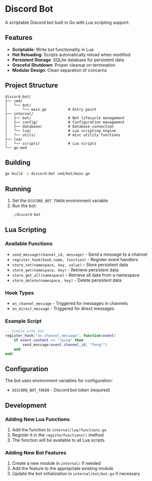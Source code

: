 # Discord Bot

A scriptable Discord bot built in Go with Lua scripting support.

## Features

- **Scriptable**: Write bot functionality in Lua
- **Hot Reloading**: Scripts automatically reload when modified
- **Persistent Storage**: SQLite database for persistent data
- **Graceful Shutdown**: Proper cleanup on termination
- **Modular Design**: Clean separation of concerns

## Project Structure

```
discord-bot/
├── cmd/
│   └── bot/
│       └── main.go          # Entry point
├── internal/
│   ├── bot/                 # Bot lifecycle management
│   ├── config/              # Configuration management
│   ├── database/            # Database connection
│   └── lua/                 # Lua scripting engine
│   └── utils/               # misc utility functions
├── lua/
│   └── scripts/             # Lua scripts
└── go.mod
```

## Building

```bash
go build -o discord-bot cmd/bot/main.go
```

## Running

1. Set the `DISCORD_BOT_TOKEN` environment variable
2. Run the bot:
   ```bash
   ./discord-bot
   ```

## Lua Scripting

### Available Functions

- `send_message(channel_id, message)` - Send a message to a channel
- `register_hook(hook_name, function)` - Register event handlers
- `store_set(namespace, key, value)` - Store persistent data
- `store_get(namespace, key)` - Retrieve persistent data
- `store_get_all(namespace)` - Retrieve all data from a namespace
- `store_delete(namespace, key)` - Delete persistent data

### Hook Types

- `on_channel_message` - Triggered for messages in channels
- `on_direct_message` - Triggered for direct messages

### Example Script

```lua
-- Simple echo bot
register_hook("on_channel_message", function(event)
    if event.content == "!ping" then
        send_message(event.channel_id, "Pong!")
    end
end)
```

## Configuration

The bot uses environment variables for configuration:

- `DISCORD_BOT_TOKEN` - Discord bot token (required)

## Development

### Adding New Lua Functions

1. Add the function to `internal/lua/functions.go`
2. Register it in the `registerFunctions()` method
3. The function will be available to all Lua scripts

### Adding New Bot Features

1. Create a new module in `internal/` if needed
2. Add the feature to the appropriate existing module
3. Update the bot initialization in `internal/bot/bot.go` if necessary 